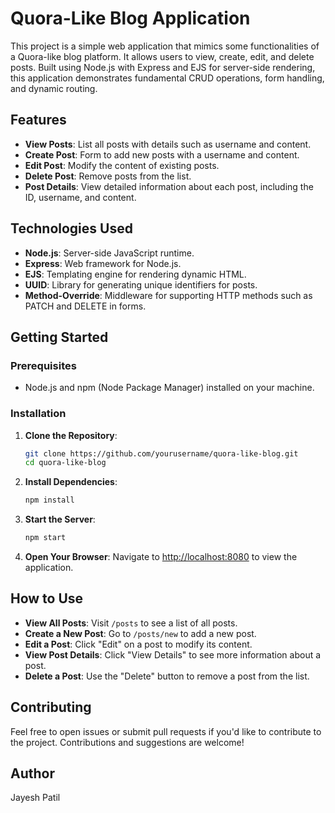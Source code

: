 # Quora-Like Blog Application

This project is a simple web application that mimics some functionalities of a Quora-like blog platform. It allows users to view, create, edit, and delete posts. Built using Node.js with Express and EJS for server-side rendering, this application demonstrates fundamental CRUD operations, form handling, and dynamic routing.

## Features
- **View Posts**: List all posts with details such as username and content.
- **Create Post**: Form to add new posts with a username and content.
- **Edit Post**: Modify the content of existing posts.
- **Delete Post**: Remove posts from the list.
- **Post Details**: View detailed information about each post, including the ID, username, and content.

## Technologies Used
- **Node.js**: Server-side JavaScript runtime.
- **Express**: Web framework for Node.js.
- **EJS**: Templating engine for rendering dynamic HTML.
- **UUID**: Library for generating unique identifiers for posts.
- **Method-Override**: Middleware for supporting HTTP methods such as PATCH and DELETE in forms.

## Getting Started

### Prerequisites
- Node.js and npm (Node Package Manager) installed on your machine.

### Installation
1. **Clone the Repository**:
    ```bash
    git clone https://github.com/yourusername/quora-like-blog.git
    cd quora-like-blog
    ```

2. **Install Dependencies**:
    ```bash
    npm install
    ```

3. **Start the Server**:
    ```bash
    npm start
    ```

4. **Open Your Browser**:
    Navigate to [http://localhost:8080](http://localhost:8080) to view the application.

## How to Use
- **View All Posts**: Visit `/posts` to see a list of all posts.
- **Create a New Post**: Go to `/posts/new` to add a new post.
- **Edit a Post**: Click "Edit" on a post to modify its content.
- **View Post Details**: Click "View Details" to see more information about a post.
- **Delete a Post**: Use the "Delete" button to remove a post from the list.

## Contributing
Feel free to open issues or submit pull requests if you'd like to contribute to the project. Contributions and suggestions are welcome!

## Author 
Jayesh Patil
